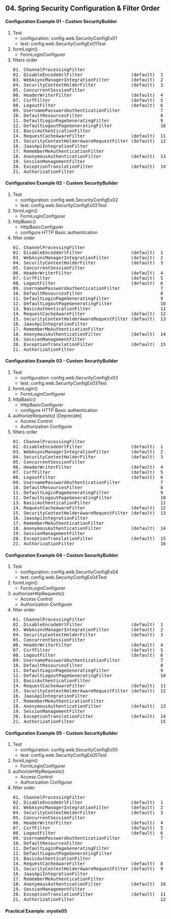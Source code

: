 ## 04. Spring Security Configuration & Filter Order

#### Configuration Example 01 - Custom SecurityBuilder
1. Test
   - configuration: config.web.SecurityConfigEx01
   - test: config.web.SecurityConfigEx01Test
2. formLogin()
   - FormLoginConfigurer
3. filters order
   <pre>
   01. ChannelProcessingFilter 
   02. DisableEncodeUrlFilter                  (default)  1
   03. WebAsyncManagerIntegrationFilter        (default)  2
   04. SecurityContextHolderFilter             (default)  3 
   05. ConcurrentSessionFilter
   06. HeaderWriterFilter                      (default)  4
   07. CsrfFilter                              (default)  5
   08. LogoutFilter                            (default)  6
   09. UsernamePasswordAuthenticationFilter               7  *  
   10. DefaultResourcesFilter                             8  *
   11. DefaultLoginPageGeneratingFilter                   9  *
   12. DefaultLogoutPageGeneratingFilter                  10 *
   13. BasicAuthenticationFilter               
   14. RequestCacheAwareFilter                 (default)  11
   15. SecurityContextHolderAwareRequestFilter (default)  12
   16. JaasApiIntegrationFilter
   17. RememberMeAuthenticationFilter
   18. AnonymousAuthenticationFilter           (default)  13
   19. SessionManagementFilter                            
   20. ExceptionTranslationFilter              (default)  14
   21. AuthorizationFilter
   </pre>



#### Configuration Example 02 - Custom SecurityBuilder
1. Test
   - configuration: config.web.SecurityConfigEx02
   - test: config.web.SecurityConfigEx02Test
2. formLogin()
   - FormLoginConfigurer
3. httpBasic()
   - HttpBasicConfigurer
   - configure HTTP Basic authentication
4. filter order
   <pre>
   01. ChannelProcessingFilter 
   02. DisableEncodeUrlFilter                  (default)  1
   03. WebAsyncManagerIntegrationFilter        (default)  2
   04. SecurityContextHolderFilter             (default)  3 
   05. ConcurrentSessionFilter
   06. HeaderWriterFilter                      (default)  4
   07. CsrfFilter                              (default)  5
   08. LogoutFilter                            (default)  6
   09. UsernamePasswordAuthenticationFilter               7  
   10. DefaultResourcesFilter                             8
   11. DefaultLoginPageGeneratingFilter                   9
   12. DefaultLogoutPageGeneratingFilter                  10
   13. BasicAuthenticationFilter                          11 *               
   14. RequestCacheAwareFilter                 (default)  12
   15. SecurityContextHolderAwareRequestFilter (default)  13
   16. JaasApiIntegrationFilter
   17. RememberMeAuthenticationFilter
   18. AnonymousAuthenticationFilter           (default)  14
   19. SessionManagementFilter                            
   20. ExceptionTranslationFilter              (default)  15
   21. AuthorizationFilter
   </pre>



#### Configuration Example 03 - Custom SecurityBuilder
1. Test
   - configuration: config.web.SecurityConfigEx03
   - test: config.web.SecurityConfigEx03Test
2. formLogin()
   - FormLoginConfigurer
3. httpBasic()
   - HttpBasicConfigurer
   - configure HTTP Basic authentication
4. authorizeRequests() \[Deprecate\]
   - Access Control
   - Authorization Configurer
5. filters order
   <pre>
   01. ChannelProcessingFilter 
   02. DisableEncodeUrlFilter                  (default)  1
   03. WebAsyncManagerIntegrationFilter        (default)  2
   04. SecurityContextHolderFilter             (default)  3 
   05. ConcurrentSessionFilter
   06. HeaderWriterFilter                      (default)  4
   07. CsrfFilter                              (default)  5
   08. LogoutFilter                            (default)  6
   09. UsernamePasswordAuthenticationFilter               7  
   10. DefaultResourcesFilter                             8
   11. DefaultLoginPageGeneratingFilter                   9
   12. DefaultLogoutPageGeneratingFilter                  10
   13. BasicAuthenticationFilter                          11              
   14. RequestCacheAwareFilter                 (default)  12
   15. SecurityContextHolderAwareRequestFilter (default)  13
   16. JaasApiIntegrationFilter
   17. RememberMeAuthenticationFilter
   18. AnonymousAuthenticationFilter           (default)  14
   19. SessionManagementFilter                            
   20. ExceptionTranslationFilter              (default)  15
   21. AuthorizationFilter                                16 *
   </pre>



#### Configuration Example 04 - Custom SecurityBuilder
1. Test
   - configuration: config.web.SecurityConfigEx04
   - test: config.web.SecurityConfigEx04Test
2. formLogin()
   - FormLoginConfigurer
3. authorizeHttpRequests()
   - Access Control
   - Authorization Configurer
4. filter order
   <pre>
   01. ChannelProcessingFilter 
   02. DisableEncodeUrlFilter                  (default)  1
   03. WebAsyncManagerIntegrationFilter        (default)  2
   04. SecurityContextHolderFilter             (default)  3 
   05. ConcurrentSessionFilter
   06. HeaderWriterFilter                      (default)  4
   07. CsrfFilter                              (default)  5
   08. LogoutFilter                            (default)  6
   09. UsernamePasswordAuthenticationFilter               7  
   10. DefaultResourcesFilter                             8
   11. DefaultLoginPageGeneratingFilter                   9
   12. DefaultLogoutPageGeneratingFilter                  10
   13. BasicAuthenticationFilter             
   14. RequestCacheAwareFilter                 (default)  11
   15. SecurityContextHolderAwareRequestFilter (default)  12
   16. JaasApiIntegrationFilter
   17. RememberMeAuthenticationFilter
   18. AnonymousAuthenticationFilter           (default)  13
   19. SessionManagementFilter                            
   20. ExceptionTranslationFilter              (default)  14
   21. AuthorizationFilter                                15
   </pre>


#### Configuration Example 05 - Custom SecurityBuilder
1. Test
   - configuration: config.web.SecurityConfigEx05
   - test: config.web.SecurityConfigEx05Test
2. formLogin()
   - FormLoginConfigurer
3. authorizeHttpRequests()
   - Access Control
   - Authorization Configurer
4. filter order
   <pre>
   01. ChannelProcessingFilter 
   02. DisableEncodeUrlFilter                  (default)  1
   03. WebAsyncManagerIntegrationFilter        (default)  2
   04. SecurityContextHolderFilter             (default)  3 
   05. ConcurrentSessionFilter
   06. HeaderWriterFilter                      (default)  4
   07. CsrfFilter                              (default)  5
   08. LogoutFilter                            (default)  6
   09. UsernamePasswordAuthenticationFilter               7  
   10. DefaultResourcesFilter                             
   11. DefaultLoginPageGeneratingFilter
   12. DefaultLogoutPageGeneratingFilter
   13. BasicAuthenticationFilter             
   14. RequestCacheAwareFilter                 (default)  8
   15. SecurityContextHolderAwareRequestFilter (default)  9
   16. JaasApiIntegrationFilter
   17. RememberMeAuthenticationFilter
   18. AnonymousAuthenticationFilter           (default)  10
   19. SessionManagementFilter                            
   20. ExceptionTranslationFilter              (default)  11
   21. AuthorizationFilter                                12
   </pre>


#### Practical Example: mysite05
